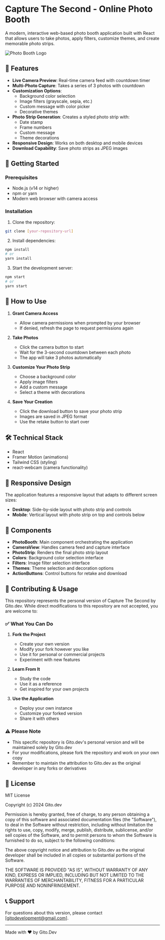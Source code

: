 # Capture The Second - Online Photo Booth

A modern, interactive web-based photo booth application built with React that allows users to take photos, apply filters, customize themes, and create memorable photo strips.

![Photo Booth Logo](./src/public/Icon.png)

## 🌟 Features

- **Live Camera Preview**: Real-time camera feed with countdown timer
- **Multi-Photo Capture**: Takes a series of 3 photos with countdown
- **Customization Options**:
  - Background color selection
  - Image filters (grayscale, sepia, etc.)
  - Custom message with color picker
  - Decorative themes
- **Photo Strip Generation**: Creates a styled photo strip with:
  - Date stamp
  - Frame numbers
  - Custom message
  - Theme decorations
- **Responsive Design**: Works on both desktop and mobile devices
- **Download Capability**: Save photo strips as JPEG images

## 🚀 Getting Started

### Prerequisites

- Node.js (v14 or higher)
- npm or yarn
- Modern web browser with camera access

### Installation

1. Clone the repository:

```bash
git clone [your-repository-url]
```

2. Install dependencies:

```bash
npm install
# or
yarn install
```

3. Start the development server:

```bash
npm start
# or
yarn start
```

## 📸 How to Use

1. **Grant Camera Access**

   - Allow camera permissions when prompted by your browser
   - If denied, refresh the page to request permissions again

2. **Take Photos**

   - Click the camera button to start
   - Wait for the 3-second countdown between each photo
   - The app will take 3 photos automatically

3. **Customize Your Photo Strip**

   - Choose a background color
   - Apply image filters
   - Add a custom message
   - Select a theme with decorations

4. **Save Your Creation**
   - Click the download button to save your photo strip
   - Images are saved in JPEG format
   - Use the retake button to start over

## 🛠️ Technical Stack

- React
- Framer Motion (animations)
- Tailwind CSS (styling)
- react-webcam (camera functionality)

## 📱 Responsive Design

The application features a responsive layout that adapts to different screen sizes:

- **Desktop**: Side-by-side layout with photo strip and controls
- **Mobile**: Vertical layout with photo strip on top and controls below

## 🔧 Components

- **PhotoBooth**: Main component orchestrating the application
- **CameraView**: Handles camera feed and capture interface
- **PhotoStrip**: Renders the final photo strip layout
- **Colors**: Background color selection interface
- **Filters**: Image filter selection interface
- **Themes**: Theme selection and decoration options
- **ActionButtons**: Control buttons for retake and download

## 🤝 Contributing & Usage

This repository represents the personal version of Capture The Second by Gito.dev. While direct modifications to this repository are not accepted, you are welcome to:

### ✅ What You Can Do

1. **Fork the Project**

   - Create your own version
   - Modify your fork however you like
   - Use it for personal or commercial projects
   - Experiment with new features

2. **Learn From It**

   - Study the code
   - Use it as a reference
   - Get inspired for your own projects

3. **Use the Application**
   - Deploy your own instance
   - Customize your forked version
   - Share it with others

### ⚠️ Please Note

- This specific repository is Gito.dev's personal version and will be maintained solely by Gito.dev
- For your modifications, please fork the repository and work on your own copy
- Remember to maintain the attribution to Gito.dev as the original developer in any forks or derivatives

## 📄 License

MIT License

Copyright (c) 2024 Gito.dev

Permission is hereby granted, free of charge, to any person obtaining a copy
of this software and associated documentation files (the "Software"), to deal
in the Software without restriction, including without limitation the rights
to use, copy, modify, merge, publish, distribute, sublicense, and/or sell
copies of the Software, and to permit persons to whom the Software is
furnished to do so, subject to the following conditions:

The above copyright notice and attribution to Gito.dev as the original developer
shall be included in all copies or substantial portions of the Software.

THE SOFTWARE IS PROVIDED "AS IS", WITHOUT WARRANTY OF ANY KIND, EXPRESS OR
IMPLIED, INCLUDING BUT NOT LIMITED TO THE WARRANTIES OF MERCHANTABILITY,
FITNESS FOR A PARTICULAR PURPOSE AND NONINFRINGEMENT.

## 📞 Support

For questions about this version, please contact [gitodevelopment@gmail.com].

---

Made with ❤️ by Gito.Dev
